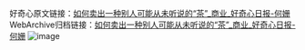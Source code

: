 好奇心原文链接：[如何卖出一种别人可能从未听说的“茶”_商业_好奇心日报-何姗](https://www.qdaily.com/articles/3493.html)
WebArchive归档链接：[如何卖出一种别人可能从未听说的“茶”_商业_好奇心日报-何姗](http://web.archive.org/web/20190623152315/https://www.qdaily.com/articles/3493.html)
![image](http://ww3.sinaimg.cn/large/007d5XDply1g3vb55sm3lj30u04ygqv5)